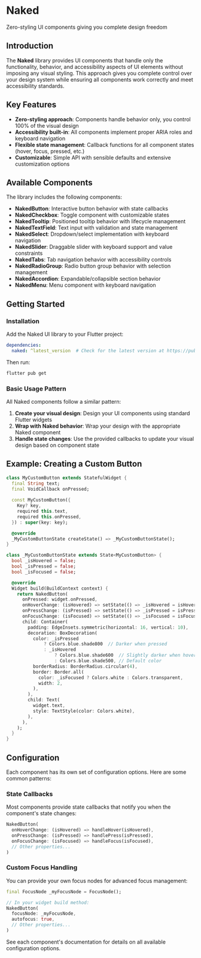 # Naked

Zero-styling UI components giving you complete design freedom

## Introduction

The **Naked** library provides UI components that handle only the functionality, behavior, and accessibility aspects of UI elements without imposing any visual styling. This approach gives you complete control over your design system while ensuring all components work correctly and meet accessibility standards.

## Key Features

- **Zero-styling approach**: Components handle behavior only, you control 100% of the visual design
- **Accessibility built-in**: All components implement proper ARIA roles and keyboard navigation
- **Flexible state management**: Callback functions for all component states (hover, focus, pressed, etc.)
- **Customizable**: Simple API with sensible defaults and extensive customization options

## Available Components

The library includes the following components:

- **NakedButton**: Interactive button behavior with state callbacks
- **NakedCheckbox**: Toggle component with customizable states
- **NakedTooltip**: Positioned tooltip behavior with lifecycle management
- **NakedTextField**: Text input with validation and state management
- **NakedSelect**: Dropdown/select implementation with keyboard navigation
- **NakedSlider**: Draggable slider with keyboard support and value constraints
- **NakedTabs**: Tab navigation behavior with accessibility controls
- **NakedRadioGroup**: Radio button group behavior with selection management
- **NakedAccordion**: Expandable/collapsible section behavior
- **NakedMenu**: Menu component with keyboard navigation

## Getting Started

### Installation

Add the Naked UI library to your Flutter project:

```yaml
dependencies:
  naked: ^latest_version  # Check for the latest version at https://pub.dev/packages/naked
```

Then run:

```bash
flutter pub get
```

### Basic Usage Pattern

All Naked components follow a similar pattern:

1. **Create your visual design**: Design your UI components using standard Flutter widgets
2. **Wrap with Naked behavior**: Wrap your design with the appropriate Naked component
3. **Handle state changes**: Use the provided callbacks to update your visual design based on component state

## Example: Creating a Custom Button

```dart
class MyCustomButton extends StatefulWidget {
  final String text;
  final VoidCallback onPressed;
  
  const MyCustomButton({
    Key? key,
    required this.text,
    required this.onPressed,
  }) : super(key: key);

  @override
  _MyCustomButtonState createState() => _MyCustomButtonState();
}

class _MyCustomButtonState extends State<MyCustomButton> {
  bool _isHovered = false;
  bool _isPressed = false;
  bool _isFocused = false;

  @override
  Widget build(BuildContext context) {
    return NakedButton(
      onPressed: widget.onPressed,
      onHoverChange: (isHovered) => setState(() => _isHovered = isHovered),
      onPressChange: (isPressed) => setState(() => _isPressed = isPressed),
      onFocusChange: (isFocused) => setState(() => _isFocused = isFocused),
      child: Container(
        padding: EdgeInsets.symmetric(horizontal: 16, vertical: 10),
        decoration: BoxDecoration(
          color: _isPressed
              ? Colors.blue.shade800  // Darker when pressed
              : _isHovered
                  ? Colors.blue.shade600  // Slightly darker when hovered
                  : Colors.blue.shade500, // Default color
          borderRadius: BorderRadius.circular(4),
          border: Border.all(
            color: _isFocused ? Colors.white : Colors.transparent,
            width: 2,
          ),
        ),
        child: Text(
          widget.text,
          style: TextStyle(color: Colors.white),
        ),
      ),
    );
  }
}
```

## Configuration

Each component has its own set of configuration options. Here are some common patterns:

### State Callbacks

Most components provide state callbacks that notify you when the component's state changes:

```dart
NakedButton(
  onHoverChange: (isHovered) => handleHover(isHovered),
  onPressChange: (isPressed) => handlePress(isPressed),
  onFocusChange: (isFocused) => handleFocus(isFocused),
  // Other properties...
)
```



### Custom Focus Handling

You can provide your own focus nodes for advanced focus management:

```dart
final FocusNode _myFocusNode = FocusNode();

// In your widget build method:
NakedButton(
  focusNode: _myFocusNode,
  autofocus: true,
  // Other properties...
)
```

See each component's documentation for details on all available configuration options.
